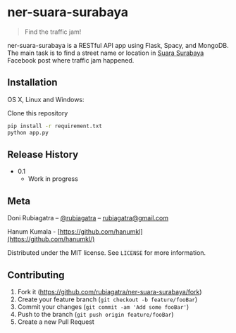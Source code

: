 # ner-suara-surabaya
> Find the traffic jam! 

ner-suara-surabaya is a RESTful API app using Flask, Spacy, and MongoDB. The main task is to find a 
street name or location in [Suara Surabaya](https://www.facebook.com/e100ss) Facebook post where traffic jam happened. 

## Installation 

OS X, Linux and Windows:

Clone this repository

```sh
pip install -r requirement.txt
python app.py
```

## Release History

* 0.1
    * Work in progress

## Meta

Doni Rubiagatra – [@rubiagatra](https://twitter.com/rubiagatra) – rubiagatra@gmail.com

Hanum Kumala - [https://github.com/hanumkl](https://github.com/hanumkl/)

Distributed under the MIT license. See ``LICENSE`` for more information.


## Contributing

1. Fork it (<https://github.com/rubiagatra/ner-suara-surabaya/fork>)
2. Create your feature branch (`git checkout -b feature/fooBar`)
3. Commit your changes (`git commit -am 'Add some fooBar'`)
4. Push to the branch (`git push origin feature/fooBar`)
5. Create a new Pull Request



